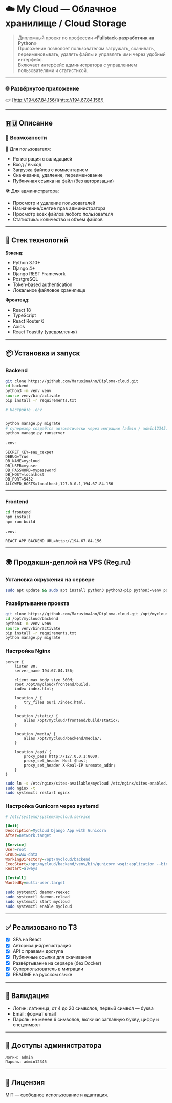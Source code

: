 # ☁️ My Cloud — Облачное хранилище / Cloud Storage

> Дипломный проект по профессии **«Fullstack-разработчик на Python»**  
> Приложение позволяет пользователям загружать, скачивать, переименовывать, удалять файлы и управлять ими через удобный интерфейс.  
> Включает интерфейс администратора с управлением пользователями и статистикой.

---

### 🌐 Развёрнутое приложение

👉 [http://194.67.84.156/](http://194.67.84.156/)

---

## 🇷🇺 Описание

### 🚀 Возможности

👤 Для пользователя:
- Регистрация с валидацией
- Вход / выход
- Загрузка файлов с комментарием
- Скачивание, удаление, переименование
- Публичная ссылка на файл (без авторизации)

🛠 Для администратора:
- Просмотр и удаление пользователей
- Назначение/снятие прав администратора
- Просмотр всех файлов любого пользователя
- Статистика: количество и объём файлов

---

## 🧱 Стек технологий

**Бэкенд**:
- Python 3.10+
- Django 4+
- Django REST Framework
- PostgreSQL
- Token-based authentication
- Локальное файловое хранилище

**Фронтенд**:
- React 18
- TypeScript
- React Router 6
- Axios
- React Toastify (уведомления)

---

## 📦 Установка и запуск

### Backend

```bash
git clone https://github.com/MarusinaAnn/Diploma-cloud.git 
cd backend
python3 -m venv venv
source venv/bin/activate
pip install -r requirements.txt

# Настройте .env


python manage.py migrate
# суперюзер создаётся автоматически через миграцию (admin / admin12345)
python manage.py runserver
```

`.env`:

```env
SECRET_KEY=ваш_секрет
DEBUG=True
DB_NAME=mycloud
DB_USER=myuser
DB_PASSWORD=mypassword
DB_HOST=localhost
DB_PORT=5432
ALLOWED_HOSTS=localhost,127.0.0.1,194.67.84.156
```

---

### Frontend

```bash
cd frontend
npm install
npm run build
```

`.env`:

```env
REACT_APP_BACKEND_URL=http://194.67.84.156
```

---

## 🌍 Продакшн-деплой на VPS (Reg.ru)

### Установка окружения на сервере

```bash
sudo apt update && sudo apt install python3 python3-pip python3-venv postgresql nginx nodejs npm -y
```

### Развёртывание проекта

```bash
git clone https://github.com/MarusinaAnn/Diploma-cloud.git /opt/mycloud
cd /opt/mycloud/backend
python3 -m venv venv
source venv/bin/activate
pip install -r requirements.txt
python manage.py migrate
```

### Настройка Nginx

```nginx
server {
    listen 80;
    server_name 194.67.84.156;

    client_max_body_size 300M;
    root /opt/mycloud/frontend/build;
    index index.html;

    location / {
        try_files $uri /index.html;
    }

    location /static/ {
        alias /opt/mycloud/frontend/build/static/;
    }

    location /media/ {
        alias /opt/mycloud/backend/media/;
    }

    location /api/ {
        proxy_pass http://127.0.0.1:8000;
        proxy_set_header Host $host;
        proxy_set_header X-Real-IP $remote_addr;
    }
}
```

```bash
sudo ln -s /etc/nginx/sites-available/mycloud /etc/nginx/sites-enabled/
sudo nginx -t
sudo systemctl restart nginx
```

### Настройка Gunicorn через systemd

```ini
# /etc/systemd/system/mycloud.service

[Unit]
Description=MyCloud Django App with Gunicorn
After=network.target

[Service]
User=root
Group=www-data
WorkingDirectory=/opt/mycloud/backend
ExecStart=/opt/mycloud/backend/venv/bin/gunicorn wsgi:application --bind 127.0.0.1:8000
Restart=always

[Install]
WantedBy=multi-user.target
```

```bash
sudo systemctl daemon-reexec
sudo systemctl daemon-reload
sudo systemctl start mycloud
sudo systemctl enable mycloud
```

---

## ✅ Реализовано по ТЗ

- [x] SPA на React
- [x] Авторизация/регистрация
- [x] API с правами доступа
- [x] Публичные ссылки для скачивания
- [x] Развёртывание на сервере (без Docker)
- [x] Суперпользователь в миграции
- [x] README на русском языке

---

## 🧪 Валидация

- Логин: латиница, от 4 до 20 символов, первый символ — буква  
- Email: формат email  
- Пароль: не менее 6 символов, включая заглавную букву, цифру и спецсимвол

---

## 🔐 Доступы администратора

```
Логин: admin
Пароль: admin12345
```

---

## 📝 Лицензия

MIT — свободное использование и адаптация.
